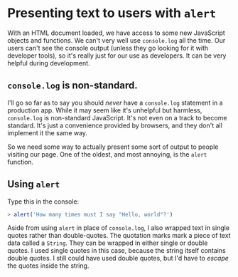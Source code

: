 # Presenting text to users with `alert`

With an HTML document loaded, we have access to some new JavaScript objects and functions. We can't very well use `console.log` all the time. Our users can't see the console output (unless they go looking for it with developer tools), so it's really just for our use as developers. It can be very helpful during development.

## `console.log` is non-standard.

I'll go so far as to say you should _never_ have a `console.log` statement in a production app. While it may seem like it's unhelpful but harmless, `console.log` is non-standard JavaScript. It's not even on a track to become standard. It's just a convenience provided by browsers, and they don't all implement it the same way.

So we need some way to actually present some sort of output to people visiting our page. One of the oldest, and most annoying, is the `alert` function.

## Using `alert`

Type this in the console:

```js
> alert('How many times must I say "Hello, world"?')
```

Aside from using `alert` in place of `console.log`, I also wrapped text in single quotes rather than double-quotes. The quotation marks mark a piece of text data called a `String`. They can be wrapped in either single or double quotes. I used single quotes in this case, because the string itself contains double quotes. I still could have used double quotes, but I'd have to _escape_ the quotes inside the string.
